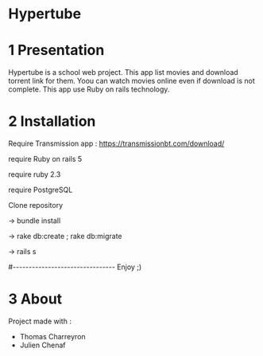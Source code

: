 # Hypertube

# 1 Presentation

Hypertube is a school web project.
This app list movies and download torrent link for them. Yoou can watch movies online even if download is not complete.
This app use Ruby on rails technology.

# 2 Installation

Require Transmission app : https://transmissionbt.com/download/

require Ruby on rails 5

require ruby 2.3

require PostgreSQL

Clone repository

-> bundle install

-> rake db:create ; rake db:migrate

-> rails s

#--------------------------------
Enjoy ;)


# 3 About

Project made with :
- Thomas Charreyron
- Julien Chenaf

